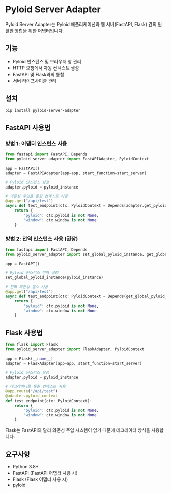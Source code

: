 # Pyloid Server Adapter

Pyloid Server Adapter는 Pyloid 애플리케이션과 웹 서버(FastAPI, Flask) 간의 원활한 통합을 위한 어댑터입니다.

## 기능

- Pyloid 인스턴스 및 브라우저 창 관리
- HTTP 요청에서 자동 컨텍스트 생성
- FastAPI 및 Flask와의 통합
- 서버 라이프사이클 관리

## 설치

```bash
pip install pyloid-server-adapter
```

## FastAPI 사용법

### 방법 1: 어댑터 인스턴스 사용

```python
from fastapi import FastAPI, Depends
from pyloid_server_adapter import FastAPIAdapter, PyloidContext

app = FastAPI()
adapter = FastAPIAdapter(app=app, start_function=start_server)

# Pyloid 인스턴스 설정
adapter.pyloid = pyloid_instance

# 의존성 주입을 통한 컨텍스트 사용
@app.get("/api/test")
async def test_endpoint(ctx: PyloidContext = Depends(adapter.get_pyloid_dependency)):
    return {
        "pyloid": ctx.pyloid is not None,
        "window": ctx.window is not None
    }
```

### 방법 2: 전역 인스턴스 사용 (권장)

```python
from fastapi import FastAPI, Depends
from pyloid_server_adapter import set_global_pyloid_instance, get_global_pyloid_context, PyloidContext

app = FastAPI()

# Pyloid 인스턴스 전역 설정
set_global_pyloid_instance(pyloid_instance)

# 전역 의존성 함수 사용
@app.get("/api/test")
async def test_endpoint(ctx: PyloidContext = Depends(get_global_pyloid_context)):
    return {
        "pyloid": ctx.pyloid is not None,
        "window": ctx.window is not None
    }
```

## Flask 사용법

```python
from flask import Flask
from pyloid_server_adapter import FlaskAdapter, PyloidContext

app = Flask(__name__)
adapter = FlaskAdapter(app=app, start_function=start_server)

# Pyloid 인스턴스 설정
adapter.pyloid = pyloid_instance

# 데코레이터를 통한 컨텍스트 사용
@app.route("/api/test")
@adapter.pyloid_context
def test_endpoint(ctx: PyloidContext):
    return {
        "pyloid": ctx.pyloid is not None,
        "window": ctx.window is not None
    }
```

Flask는 FastAPI와 달리 의존성 주입 시스템이 없기 때문에 데코레이터 방식을 사용합니다.

## 요구사항

- Python 3.8+
- FastAPI (FastAPI 어댑터 사용 시)
- Flask (Flask 어댑터 사용 시)
- pyloid

